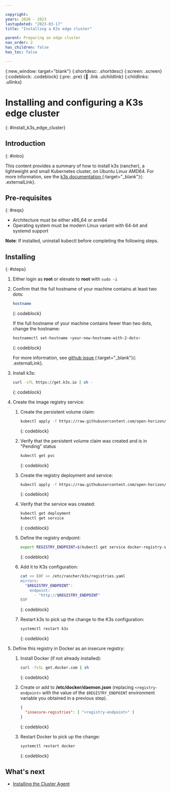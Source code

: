 ```yaml
---

copyright:
years: 2020 - 2023
lastupdated: "2023-03-17"
title: "Installing a K3s edge cluster"

parent: Preparing an edge cluster
nav_order: 2
has_children: false
has_toc: false

---
```


{:new_window: target="blank"}
{:shortdesc: .shortdesc}
{:screen: .screen}
{:codeblock: .codeblock}
{:pre: .pre}
{:child: .link .ulchildlink}
{:childlinks: .ullinks}

# Installing and configuring a K3s edge cluster
{: #install_k3s_edge_cluster}

## Introduction
{: #intro}

This content provides a summary of how to install k3s (rancher), a lightweight and small Kubernetes cluster, on Ubuntu Linux AMD64. For more information, see the [k3s documentation ](https://rancher.com/docs/k3s/latest/en/){:target="_blank"}{: .externalLink}.

## Pre-requisites
{: #reqs}

* Architecture must be either x86_64 or arm64
* Operating system must be modern Linux variant with 64-bit and systemd support

**Note**: If installed, uninstall kubectl before completing the following steps.

## Installing
{: #steps}

1. Either login as **root** or elevate to **root** with `sudo -i`

2. Confirm that the full hostname of your machine contains at least two dots:

   ```bash
   hostname
   ```
   {: codeblock}

   If the full hostname of your machine contains fewer than two dots, change the hostname:

   ```bash
   hostnamectl set-hostname <your-new-hostname-with-2-dots>
   ```
   {: codeblock}

   For more information, see [github issue ](https://github.com/rancher/k3s/issues/53){:target="_blank"}{: .externalLink}.

3. Install k3s:

   ```bash
   curl -sfL https://get.k3s.io | sh -
   ```
   {: codeblock}

4. Create the image registry service:
   1. Create the persistent volume claim:

      ```bash
      kubectl apply -f https://raw.githubusercontent.com/open-horizon/open-horizon.github.io/master/docs/installing/k3s-persistent-claim.yaml
      ```
      {: codeblock}

   2. Verify that the persistent volume claim was created and is in "Pending" status

      ```bash
      kubectl get pvc
      ```
      {: codeblock}

   4. Create the registry deployment and service:

      ```bash
      kubectl apply -f https://raw.githubusercontent.com/open-horizon/open-horizon.github.io/master/docs/installing/k3s-registry-deployment.yaml
      ```
      {: codeblock}

   5. Verify that the service was created:

      ```bash
      kubectl get deployment
      kubectl get service
      ```
      {: codeblock}

   6. Define the registry endpoint:

      ```bash
      export REGISTRY_ENDPOINT=$(kubectl get service docker-registry-service | grep docker-registry-service | awk '{print $3;}'):5000
      ```
      {: codeblock}

   7. Add it to K3s configuration:

      ```bash
      cat << EOF >> /etc/rancher/k3s/registries.yaml
      mirrors:
        "$REGISTRY_ENDPOINT":
          endpoint:
            - "http://$REGISTRY_ENDPOINT"
      EOF
      ```
      {: codeblock}

   8. Restart k3s to pick up the change to the K3s configuration:

      ```bash
      systemctl restart k3s
      ```
      {: codeblock}

5. Define this registry in Docker as an insecure registry:

   1. Install Docker (if not already installed):

      ```bash
      curl -fsSL get.docker.com | sh
      ```
      {: codeblock}

   2. Create or add to **/etc/docker/daemon.json** (replacing `<registry-endpoint>` with the value of the `$REGISTRY_ENDPOINT` environment variable you obtained in a previous step).

      ```json
      {
        "insecure-registries": [ "<registry-endpoint>" ]
      }
      ```
      {: codeblock}

   3. Restart Docker to pick up the change:

      ```bash
      systemctl restart docker
      ```
      {: codeblock}

## What's next

* [Installing the Cluster Agent](edge_cluster_agent.md)
